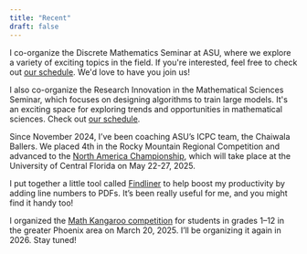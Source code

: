 ```yaml
---
title: "Recent"
draft: false
---
```


I co-organize the Discrete Mathematics Seminar at ASU, where we explore a variety of exciting topics in the field. If you're interested, feel free to check out [our schedule](https://math.la.asu.edu/~discrete). We'd love to have you join us!

I also co-organize the Research Innovation in the Mathematical Sciences Seminar, which focuses on designing algorithms to train large models. It's an exciting space for exploring trends and opportunities in mathematical sciences. Check out [our schedule](https://math.la.asu.edu/~rims).

Since November 2024, I’ve been coaching ASU’s ICPC team, the Chaiwala Ballers. We placed 4th in the Rocky Mountain Regional Competition and advanced to the [North America Championship](https://nac.icpc.global/home-2025/), which will take place at the University of Central Florida on May 22-27, 2025.

I put together a little tool called [Findliner](/findliner) to help boost my productivity by adding line numbers to PDFs. It’s been really useful for me, and you might find it handy too!

I organized the [Math Kangaroo competition](https://mathkangaroo.oasis-lms.com/Listing/School-of-Mathematical-and-Statistical-Sciences-ASU-Session-One-Tempe-AZ-21188) for students in grades 1–12 in the greater Phoenix area on March 20, 2025. I’ll be organizing it again in 2026. Stay tuned!
